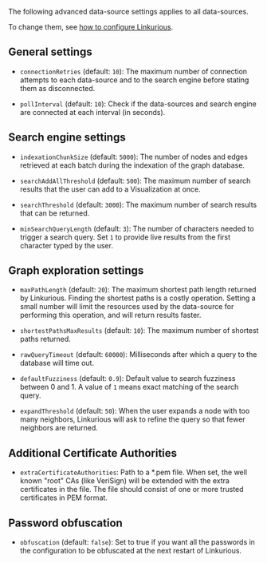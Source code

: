 The following advanced data-source settings applies to all data-sources.

To change them, see [how to configure Linkurious](/configure).
 
## General settings
 
- `connectionRetries` (default: `10`): The maximum number of connection attempts to each data-source and to the search engine before stating them as disconnected.

- `pollInterval` (default: `10`): Check if the data-sources and search engine are connected at each interval (in seconds).
 
## Search engine settings
 
- `indexationChunkSize` (default: `5000`): The number of nodes and edges retrieved at each batch during the indexation of the graph database.

- `searchAddAllThreshold` (default: `500`): The maximum number of search results that the user can add to a Visualization at once.

- `searchThreshold` (default: `3000`): The maximum number of search results that can be returned.

- `minSearchQueryLength` (default: `3`): The number of characters needed to trigger a search query. Set `1` to provide live results from the first character typed by the user.
 
## Graph exploration settings
 
- `maxPathLength` (default: `20`): The maximum shortest path length returned by Linkurious. Finding the shortest paths is a costly operation. Setting a small number will limit the resources used by the data-source for performing this operation, and will return results faster.

- `shortestPathsMaxResults` (default: `10`): The maximum number of shortest paths returned.

- `rawQueryTimeout` (default: `60000`): Milliseconds after which a query to the database will time out.

- `defaultFuzziness` (default: `0.9`): Default value to search fuzziness between 0 and 1. A value of `1` means exact matching of the search query.

- `expandThreshold` (default: `50`): When the user expands a node with too many neighbors, Linkurious will ask to refine the query so that fewer neighbors are returned.

## Additional Certificate Authorities

- `extraCertificateAuthorities`: Path to a *.pem file. When set, the well known "root" CAs (like VeriSign) will be extended with the extra certificates in the file. The file should consist of one or more trusted certificates in PEM format.

## Password obfuscation
- `obfuscation` (default: `false`): Set to true if you want all the passwords in the configuration to be obfuscated at the next restart of Linkurious.
